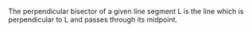 The perpendicular bisector of a given line segment L is the line which
is perpendicular to L and passes through its midpoint.
